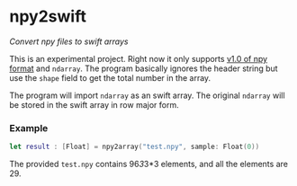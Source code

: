 # npy2swift
*Convert npy files to swift arrays*

This is an experimental project. Right now it only supports [v1.0 of npy format](https://github.com/numpy/numpy/blob/master/doc/neps/npy-format.rst#format-specification-version-10) and `ndarray`. The program basically ignores the header string but use the `shape` field to get the total number in the array.

The program will import `ndarray` as an swift array. The original `ndarray` will be stored in the swift array in row major form.

### Example

```swift
let result : [Float] = npy2array("test.npy", sample: Float(0))
```

The provided `test.npy` contains 96*3*3*3 elements, and all the elements are 29.